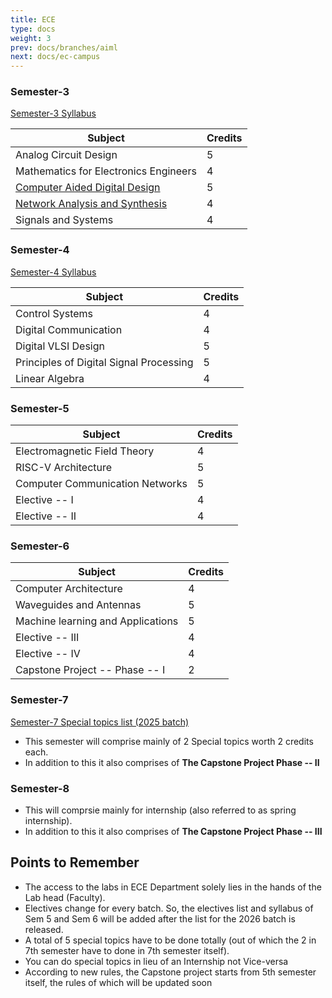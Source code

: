 ```yaml
---
title: ECE
type: docs
weight: 3
prev: docs/branches/aiml
next: docs/ec-campus
---
```


### Semester-3

[Semester-3 Syllabus](https://drive.google.com/file/d/1fQS7vhJr9RaHcqrPkepDvNOmF5JJNj16/view?usp=sharing)

| Subject | Credits |
|---|---|
| Analog Circuit Design | 5 |
| Mathematics for Electronics Engineers | 4 |
| [Computer Aided Digital Design](https://drive.google.com/file/d/1U0Nf0LqgNldDLew5F30fiCzBlJvJXpUB/view?usp=sharing) | 5 |
| [Network Analysis and Synthesis](https://drive.google.com/file/d/1QQrBw-EhcBy3TuO-KBf5IkOBVMH0_XRa/view?usp=sharing) | 4 |
| Signals and Systems | 4 |

### Semester-4

[Semester-4 Syllabus](https://drive.google.com/file/d/19iQuvDln2sGFjWIaNbD10ZF4qvpqzijS/view?usp=sharing)

| Subject | Credits |
|---|------|
| Control Systems | 4  |
| Digital Communication | 4  |
| Digital VLSI Design | 5   |
| Principles of Digital Signal Processing | 5  |
| Linear Algebra | 4  |

### Semester-5

| Subject | Credits |
|---|------|
| Electromagnetic Field Theory | 4  |
| RISC-V Architecture | 5  |
| Computer Communication Networks | 5  |
| Elective -- I | 4  |
| Elective -- II| 4  |

### Semester-6

| Subject | Credits |
|---|------|
| Computer Architecture | 4  |
| Waveguides and Antennas | 5  |
| Machine learning and Applications | 5  |
| Elective -- III | 4  |
| Elective -- IV | 4  |
| Capstone Project -- Phase -- I | 2 |

### Semester-7

[Semester-7 Special topics list (2025 batch)](https://drive.google.com/drive/folders/1fhoCjtfPq6OPj3YzczmaElfI_szuWVQs)

* This semester will comprise mainly of 2 Special topics worth 2 credits each.
* In addition to this it also comprises of **The Capstone Project Phase -- II**


### Semester-8

* This will comprsie mainly for internship (also referred to as spring internship).
* In addition to this it also comprises of **The Capstone Project Phase -- III**


## Points to Remember

* The access to the labs in ECE Department solely lies in the hands of the Lab head (Faculty).
* Electives change for every batch. So, the electives list and syllabus of Sem 5 and Sem 6 will be added after the list for the 2026 batch is released.
* A total of 5 special topics have to be done totally (out of which the 2 in 7th semester have to done in 7th semester itself).
* You can do special topics in lieu of an Internship not Vice-versa
* According to new rules, the Capstone project starts from 5th semester itself, the rules of which will be updated soon 

